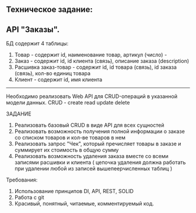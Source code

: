 ## Техническое задание:
## API "Заказы".
БД содержит 4 таблицы:
1) Товар - содержит id, наименование товар, артикул (число) - 
2) Заказ - содержит id, id клиента (связь), описание заказа (description)
3) Расшивка заказ-товар - содержит id, id товара (связь), id заказа (связь), кол-во единиц товара
4) Клиент - содержит id, имя клиента

-----
Необходимо реализовать Web API для CRUD-операций в указанной модели данных.
CRUD - create read update delete

ЗАДАНИЕ
1. Реализовать базовый CRUD в виде API для всех сущностей
2. Реализовать возможность получения полной информации о заказе со списком товаров и кол-ве товаров в нем
3. Реализовать запрос "Чек", который пречисляет товары в заказе и суммирует их стоимость в общую сумму
4. Реализовать возможность удаления заказа вместе со всеми записями расшивки и клиента (
	цепочка удаления должна работать при удалении любой из записей вышепеерчисленных таблиц
)

Требования:
1. Использование принципов DI, API, REST, SOLID
2. Работа с git
3. Красивый, понятный, читаемые, комментируемый код.
